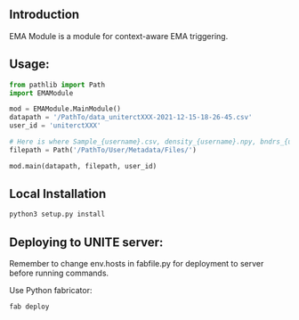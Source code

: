 ## Introduction

EMA Module is a module for context-aware EMA triggering.

## Usage:

```Python
from pathlib import Path
import EMAModule

mod = EMAModule.MainModule()
datapath = '/PathTo/data_uniterctXXX-2021-12-15-18-26-45.csv'
user_id = 'uniterctXXX'

# Here is where Sample_{username}.csv, density_{username}.npy, bndrs_{username}.csv and userinfo_{username}.json files are stored.
filepath = Path('/PathTo/User/Metadata/Files/')

mod.main(datapath, filepath, user_id)
```

## Local Installation
```bash
python3 setup.py install
```

## Deploying to UNITE server:

Remember to change env.hosts in fabfile.py for deployment to server before running commands.

Use Python fabricator:
```bash
fab deploy
```
